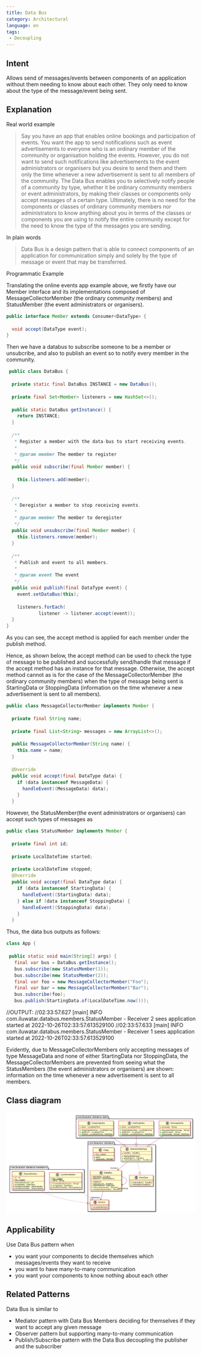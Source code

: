 ```yaml
---
title: Data Bus
category: Architectural
language: en
tags:
 - Decoupling
---
```


## Intent

Allows send of messages/events between components of an application
without them needing to know about each other. They only need to know
about the type of the message/event being sent.

## Explanation

Real world example

> Say you have an app that enables online bookings and participation of events. You want the app to send notifications such as event advertisements to everyone who is an ordinary member of the community or organisation holding the events. However, you do not want to send such notifications like advertisements to the event administrators or organisers but you desire to send them and them only the time whenever a new advertisement is sent to all members of the community. The Data Bus enables you to selectively notify people of a community by type, whether it be ordinary community members or event administrators, by making their classes or components only accept messages of a certain type. Ultimately, there is no need for the components or classes of ordinary community members nor administrators to know anything about you in terms of the classes or components you are using to notify the entire community except for the need to know the type of the messages you are sending.

In plain words

> Data Bus is a design pattern that is able to connect components of an application for communication simply and solely by the type of message or event that may be transferred.

Programmatic Example

Translating the online events app example above, we firstly have our Member interface and its implementations composed of MessageCollectorMember (the ordinary community members) and StatusMember (the event administrators or organisers).

```java
public interface Member extends Consumer<DataType> {

  void accept(DataType event);
}
```

Then we have a databus to subscribe someone to be a member or unsubcribe, and also to publish an event so to notify every member in the community.

```java
 public class DataBus {

  private static final DataBus INSTANCE = new DataBus();

  private final Set<Member> listeners = new HashSet<>();

  public static DataBus getInstance() {
    return INSTANCE;
  }

  /**
   * Register a member with the data-bus to start receiving events.
   *
   * @param member The member to register
   */
  public void subscribe(final Member member) {

    this.listeners.add(member);
  }

  /**
   * Deregister a member to stop receiving events.
   *
   * @param member The member to deregister
   */
  public void unsubscribe(final Member member) {
    this.listeners.remove(member);
  }

  /**
   * Publish and event to all members.
   *
   * @param event The event
   */
  public void publish(final DataType event) {
    event.setDataBus(this);

    listeners.forEach(
            listener -> listener.accept(event));
  }
}
```
 
As you can see, the accept method is applied for each member under the publish method.
 
Hence, as shown below, the accept method can be used to check the type of message to be published and successfully send/handle that message if the accept method has an instance for that message. Otherwise, the accept method cannot as is for the case of the MessageCollectorMember (the ordinary community members) when the type of message being sent is StartingData or StoppingData (information on the time whenever a new advertisement is sent to all members). 

```java
public class MessageCollectorMember implements Member {

  private final String name;

  private final List<String> messages = new ArrayList<>();

  public MessageCollectorMember(String name) {
    this.name = name;
  }

  @Override
  public void accept(final DataType data) {
    if (data instanceof MessageData) {
      handleEvent((MessageData) data);
    }
  }
```

However, the StatusMember(the event administrators or organisers) can accept such types of messages as

```java
public class StatusMember implements Member {

  private final int id;

  private LocalDateTime started;

  private LocalDateTime stopped;
  @Override
  public void accept(final DataType data) {
    if (data instanceof StartingData) {
      handleEvent((StartingData) data);
    } else if (data instanceof StoppingData) {
      handleEvent((StoppingData) data);
    }
  }
```


Thus, the data bus outputs as follows:
 
 ```java
 class App {

  public static void main(String[] args) {
    final var bus = DataBus.getInstance();
    bus.subscribe(new StatusMember(1));
    bus.subscribe(new StatusMember(2));
    final var foo = new MessageCollectorMember("Foo");
    final var bar = new MessageCollectorMember("Bar");
    bus.subscribe(foo);
    bus.publish(StartingData.of(LocalDateTime.now()));
 ```
    
//OUTPUT:
//02:33:57.627 [main] INFO com.iluwatar.databus.members.StatusMember - Receiver 2 sees application started at 2022-10-26T02:33:57.613529100
//02:33:57.633 [main] INFO com.iluwatar.databus.members.StatusMember - Receiver 1 sees application started at 2022-10-26T02:33:57.613529100

Evidently, due to MessageCollectorMembers only accepting messages of type MessageData and none of either StartingData nor StoppingData, the MessageCollectorMembers are prevented from seeing what the StatusMembers (the event administrators or organisers) are shown: information on the time whenever a new advertisement is sent to all members.
 
## Class diagram
![data bus pattern uml diagram](./etc/data-bus.urm.png "Data Bus pattern")

## Applicability
Use Data Bus pattern when

* you want your components to decide themselves which messages/events they want to receive
* you want to have many-to-many communication
* you want your components to know nothing about each other

## Related Patterns
Data Bus is similar to

* Mediator pattern with Data Bus Members deciding for themselves if they want to accept any given message
* Observer pattern but supporting many-to-many communication
* Publish/Subscribe pattern with the Data Bus decoupling the publisher and the subscriber
